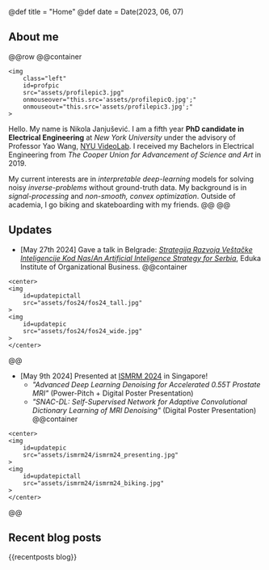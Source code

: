 @def title = "Home"
@def date = Date(2023, 06, 07)

## About me
@@row
@@container
~~~
<img 
    class="left" 
    id=profpic
    src="assets/profilepic3.jpg"
    onmouseover="this.src='assets/profilepicQ.jpg';"
    onmouseout="this.src='assets/profilepic3.jpg';"
>
~~~

Hello. My name is Nikola Janjušević. I am a fifth year **PhD candidate in
Electrical Engineering** at *New York University* under the advisory of
Professor Yao Wang, [NYU VideoLab](https://wp.nyu.edu/videolab/). I
received my Bachelors in Electrical Engineering from *The Cooper Union for Advancement of
Science and Art* in 2019.

My current interests are in *interpretable deep-learning* models for solving
noisy *inverse-problems* without ground-truth data. My
background is in *signal-processing* and *non-smooth, convex optimization*.
Outside of academia, I go biking and skateboarding with my friends.
@@
@@

## Updates
* [May 27th 2024] Gave a talk in Belgrade: [*Strategija Razvoja Veštačke Inteligencije Kod Nas*/*An Artificial Inteligence Strategy for Serbia*](https://www.vos.edu.rs/strategija-razvoja-vestacke-inteligencije-vest28-05-2024/), Eduka Institute of Organizational Business.
@@container
~~~
<center>
<img 
    id=updatepictall
    src="assets/fos24/fos24_tall.jpg"
>
<img 
    id=updatepic
    src="assets/fos24/fos24_wide.jpg"
>
</center>
~~~
@@

* [May 9th 2024] Presented at [ISMRM 2024](https://www.ismrm.org/24m/) in Singapore!
    - *"Advanced Deep Learning Denoising for Accelerated 0.55T Prostate MRI"* (Power-Pitch + Digital Poster Presentation)
    - *"SNAC-DL: Self-Supervised Network for Adaptive Convolutional Dictionary Learning of MRI Denoising"* (Digital Poster Presentation)
@@container
~~~
<center>
<img 
    id=updatepic
    src="assets/ismrm24/ismrm24_presenting.jpg"
>
<img 
    id=updatepictall
    src="assets/ismrm24/ismrm24_biking.jpg"
>
</center>
~~~
@@

## Recent blog posts
{{recentposts blog}}
